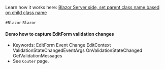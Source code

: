 Learn how it works here: [Blazor Server side, set parent class name based on child class name](https://stackoverflow.com/questions/58307866/blazor-server-side-set-parent-class-name-based-on-child-class-name/58309343#58309343)

`#Blazor` `Blazor`

#### Demo how to capture EditForm validation changes

* Keywords: EditForm Event Change EditContext ValidationStateChangedEventArgs OnValidationStateChanged GetValidationMessages
* See `Couter` page.